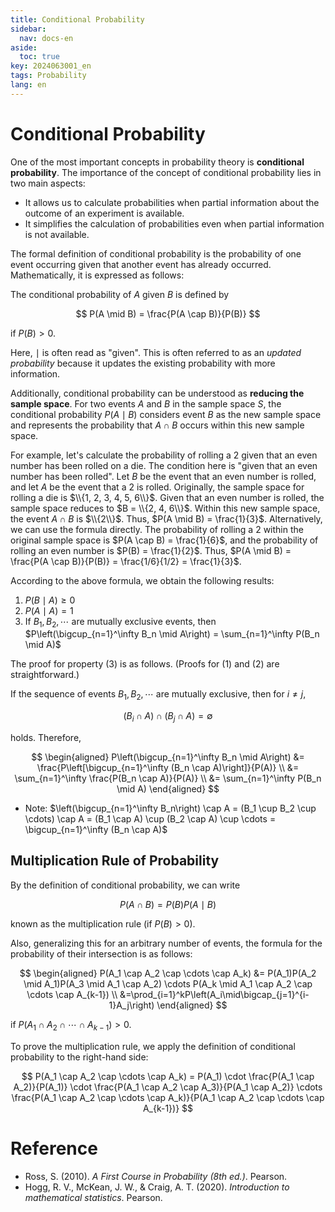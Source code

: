 ```yaml
---
title: Conditional Probability
sidebar:
  nav: docs-en
aside:
  toc: true
key: 2024063001_en
tags: Probability
lang: en
---
```


# Conditional Probability

One of the most important concepts in probability theory is **conditional probability**. The importance of the concept of conditional probability lies in two main aspects:

- It allows us to calculate probabilities when partial information about the outcome of an experiment is available.
- It simplifies the calculation of probabilities even when partial information is not available.

The formal definition of conditional probability is the probability of one event occurring given that another event has already occurred. Mathematically, it is expressed as follows:

The conditional probability of $A$ given $B$ is defined by

$$
P(A \mid B) = \frac{P(A \cap B)}{P(B)}
$$

if $P(B) > 0$.

Here, $\mid$ is often read as "given". This is often referred to as an *updated probability* because it updates the existing probability with more information.

Additionally, conditional probability can be understood as **reducing the sample space**. For two events $A$ and $B$ in the sample space $S$, the conditional probability $P(A \mid B)$ considers event $B$ as the new sample space and represents the probability that $A \cap B$ occurs within this new sample space.

For example, let's calculate the probability of rolling a 2 given that an even number has been rolled on a die. The condition here is "given that an even number has been rolled". Let $B$ be the event that an even number is rolled, and let $A$ be the event that a 2 is rolled. Originally, the sample space for rolling a die is $\\{1, 2, 3, 4, 5, 6\\}$. Given that an even number is rolled, the sample space reduces to $B = \\{2, 4, 6\\}$. Within this new sample space, the event $A \cap B$ is $\\{2\\}$. Thus, $P(A \mid B) = \frac{1}{3}$. Alternatively, we can use the formula directly. The probability of rolling a 2 within the original sample space is $P(A \cap B) = \frac{1}{6}$, and the probability of rolling an even number is $P(B) = \frac{1}{2}$. Thus, $P(A \mid B) = \frac{P(A \cap B)}{P(B)} = \frac{1/6}{1/2} = \frac{1}{3}$.

According to the above formula, we obtain the following results:

1. $P(B \mid A) \ge 0$
2. $P(A \mid A) = 1$
3. If $B_1, B_2, \cdots$ are mutually exclusive events, then $P\left(\bigcup_{n=1}^\infty B_n \mid A\right) = \sum_{n=1}^\infty P(B_n \mid A)$

The proof for property $(3)$ is as follows. (Proofs for $(1)$ and $(2)$ are straightforward.)

If the sequence of events $B_1, B_2, \cdots$ are mutually exclusive, then for $i \neq j$,

$$
(B_i \cap A) \cap (B_j \cap A) = \emptyset
$$

holds. Therefore,

$$
\begin{aligned}
P\left(\bigcup_{n=1}^\infty B_n \mid A\right) &= \frac{P\left[\bigcup_{n=1}^\infty (B_n \cap A)\right]}{P(A)} \\
&= \sum_{n=1}^\infty \frac{P(B_n \cap A)}{P(A)} \\
&= \sum_{n=1}^\infty P(B_n \mid A)
\end{aligned}
$$

- Note: $\left(\bigcup_{n=1}^\infty B_n\right) \cap A = (B_1 \cup B_2 \cup \cdots) \cap A = (B_1 \cap A) \cup (B_2 \cap A) \cup \cdots = \bigcup_{n=1}^\infty (B_n \cap A)$

## Multiplication Rule of Probability

By the definition of conditional probability, we can write

$$
P(A \cap B) = P(B)P(A \mid B)
$$

known as the multiplication rule (if $P(B) > 0$).

Also, generalizing this for an arbitrary number of events, the formula for the probability of their intersection is as follows:

$$
\begin{aligned}
P(A_1 \cap A_2 \cap \cdots \cap A_k) &= P(A_1)P(A_2 \mid A_1)P(A_3 \mid A_1 \cap A_2) \cdots P(A_k \mid A_1 \cap A_2 \cap \cdots \cap A_{k-1}) \\
&=\prod_{i=1}^kP\left(A_i\mid\bigcap_{j=1}^{i-1}A_j\right)
\end{aligned}
$$

if $P(A_1 \cap A_2 \cap \cdots \cap A_{k-1}) > 0$.

To prove the multiplication rule, we apply the definition of conditional probability to the right-hand side:

$$
P(A_1 \cap A_2 \cap \cdots \cap A_k) = P(A_1) \cdot \frac{P(A_1 \cap A_2)}{P(A_1)} \cdot \frac{P(A_1 \cap A_2 \cap A_3)}{P(A_1 \cap A_2)} \cdots \frac{P(A_1 \cap A_2 \cap \cdots \cap A_k)}{P(A_1 \cap A_2 \cap \cdots \cap A_{k-1})}
$$

# Reference

* Ross, S. (2010). *A First Course in Probability (8th ed.)*. Pearson.
* Hogg, R. V., McKean, J. W., & Craig, A. T. (2020). *Introduction to mathematical statistics*. Pearson. 